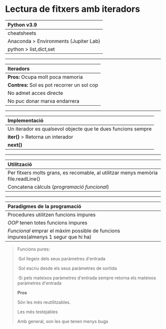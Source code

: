 # Lectura de fitxers amb iteradors

|  Python v3.9 |
| :------------ |
|  cheatsheets|
|   Anaconda > Environments (Jupiter Lab)|
|   python > list,dict,set|

* * *

|  Iteradors |
| :------------ |
|  **Pros:** Ocupa molt poca memoria|
|  **Contres:** Sol es pot recorrer un sol cop|
|   No admet acces directe|
|   No puc donar marxa endarrera|

* * *

|  Implementació |
| :------------ |
|  Un iterador es qualsevol objecte que te dues funcions sempre|
|  **__iter__()** > Retorna un interador |
| **__next__()** |

* * *

|  Utilització |
| :------------ |
|  Per fitxers molts grans, es recomable, al utilitzar menys memòria file.readLine()|
|  Concatena càlculs (*programació funcional*) |

* * *

|  Paradigmes de la programació |
| :------------ |
|  Procedures utilitzen funcions impures |
|  *OOP* tenen totes funcions impures |
|  *Funcional* emprar el màxim possible de funcions impures(almenys 1  segur que hi ha) |


> Funcions pures: 
> 
>  ·Sol llegeix dels seus paràmetres d'entrada
>  
>  ·Sol escriu desde els seus paràmetres de sortida
>  
>  ·Si pels mateixos paràmetres d'entrada sempre retorna els mateixos paràmetres d'entrada
>  
> **Pros** 
> 
> Són les més reutilitzables.
> 
> Les més testejables
> 
> Amb general, son les que tenen menys bugs

